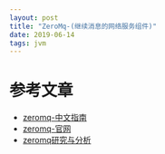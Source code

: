 ```yaml
---
layout: post
title: "ZeroMq-(继续消息的网络服务组件)"
date: 2019-06-14
tags: jvm
---
```



# 参考文章
* [zeromq-中文指南](https://github.com/anjuke/zguide-cn)
* [zeromq-官网](https://zeromq.org)
* [zeromq研究与分析](https://www.cnblogs.com/rainbowzc/p/3357594.html)

 
